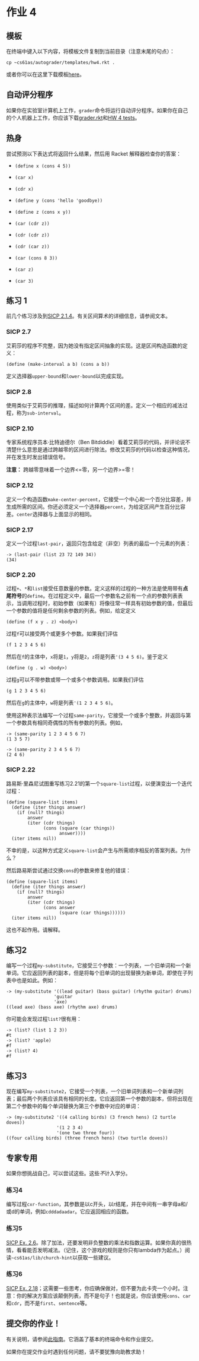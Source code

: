 # 作业 4

## 模板

在终端中键入以下内容，将模板文件复制到当前目录（注意末尾的句点）：

```
cp ~cs61as/autograder/templates/hw4.rkt . 
```

或者你可以在这里下载模板[here](http://inst.eecs.berkeley.edu/~cs61as/templates/hw4.rkt)。

## 自动评分程序

如果你在实验室计算机上工作，`grader`命令将运行自动评分程序。如果你在自己的个人机器上工作，你应该下载[grader.rkt](http://inst.eecs.berkeley.edu/~cs61as/autograder/grader.rkt)和[HW 4 tests](http://inst.eecs.berkeley.edu/~cs61as/autograder/tests/hw4-tests.rkt)。

## 热身

尝试预测以下表达式将返回什么结果，然后用 Racket 解释器检查你的答案：

+   `(define x (cons 4 5))`

+   `(car x)`

+   `(cdr x)`

+   `(define y (cons 'hello 'goodbye))`

+   `(define z (cons x y))`

+   `(car (cdr z))`

+   `(cdr (cdr z))`

+   `(cdr (car z))`

+   `(car (cons 8 3))`

+   `(car z)`

+   `(car 3)`

## 练习 1

前几个练习涉及到[SICP 2.1.4](https://mitpress.mit.edu/sicp/full-text/book/book-Z-H-14.html#%_sec_2.1.4)。有关区间算术的详细信息，请参阅文本。

### SICP 2.7

艾莉莎的程序不完整，因为她没有指定区间抽象的实现。这是区间构造函数的定义：

```
(define (make-interval a b) (cons a b)) 
```

定义选择器`upper-bound`和`lower-bound`以完成实现。

### SICP 2.8

使用类似于艾莉莎的推理，描述如何计算两个区间的差。定义一个相应的减法过程，称为`sub-interval`。

### SICP 2.10

专家系统程序员本·比特迪德尔（Ben Bitdiddle）看着艾莉莎的代码，并评论说不清楚什么意思是通过跨越零的区间进行除法。修改艾莉莎的代码以检查这种情况，并在发生时发出错误信号。

**注意：** 跨越零意味着一个边界<=零，另一个边界>=零！

### SICP 2.12

定义一个构造函数`make-center-percent`，它接受一个中心和一个百分比容差，并生成所需的区间。你还必须定义一个选择器`percent`，为给定区间产生百分比容差。`center`选择器与上面显示的相同。

### SICP 2.17

定义一个过程`last-pair`，返回只包含给定（非空）列表的最后一个元素的列表：

```
-> (last-pair (list 23 72 149 34))
(34) 
```

### SICP 2.20

过程`+`、`*`和`list`接受任意数量的参数。定义这样的过程的一种方法是使用带有**点尾符号**的`define`。在过程定义中，最后一个参数名之前有一个点的参数列表表示，当调用过程时，初始参数（如果有）将像往常一样具有初始参数的值，但最后一个参数的值将是任何剩余参数的列表。例如，给定定义

```
(define (f x y . z) <body>) 
```

过程`f`可以接受两个或更多个参数。如果我们评估

```
(f 1 2 3 4 5 6) 
```

然后在`f`的主体中，`x`将是`1`，`y`将是`2`，`z`将是列表`'(3 4 5 6)`。鉴于定义

```
(define (g . w) <body>) 
```

过程`g`可以不带参数或带一个或多个参数调用。如果我们评估

```
(g 1 2 3 4 5 6) 
```

然后在`g`的主体中，`w`将是列表`'(1 2 3 4 5 6)`。

使用这种表示法编写一个过程`same-parity`，它接受一个或多个整数，并返回与第一个参数具有相同奇偶性的所有参数的列表。例如，

```
-> (same-parity 1 2 3 4 5 6 7)
(1 3 5 7)

-> (same-parity 2 3 4 5 6 7)
(2 4 6) 
```

### SICP 2.22

路易斯·里森尼试图重写练习2.21的第一个`square-list`过程，以便演变出一个迭代过程：

```
(define (square-list items)
  (define (iter things answer)
    (if (null? things)
        answer
        (iter (cdr things) 
              (cons (square (car things))
                    answer))))
  (iter items nil)) 
```

不幸的是，以这种方式定义`square-list`会产生与所需顺序相反的答案列表。为什么？

然后路易斯尝试通过交换`cons`的参数来修复他的错误：

```
(define (square-list items)
  (define (iter things answer)
    (if (null? things)
        answer
        (iter (cdr things)
              (cons answer
                    (square (car things))))))
  (iter items nil)) 
```

这也不起作用。请解释。

## 练习2

编写一个过程`my-substitute`，它接受三个参数：一个列表，一个旧单词和一个新单词。它应返回列表的副本，但是将每个旧单词的出现替换为新单词，即使在子列表中也是如此。例如：

```
-> (my-substitute '((lead guitar) (bass guitar) (rhythm guitar) drums)
                  'guitar
                  'axe)
((lead axe) (bass axe) (rhythm axe) drums) 
```

你可能会发现过程`list?`很有用：

```
-> (list? (list 1 2 3))
#t
-> (list? 'apple)
#f
-> (list? 4)
#f 
```

## 练习3

现在编写`my-substitute2`，它接受一个列表，一个旧单词列表和一个新单词列表；最后两个列表应该具有相同的长度。它应返回第一个参数的副本，但将出现在第二个参数中的每个单词替换为第三个参数中对应的单词：

```
-> (my-substitute2 '((4 calling birds) (3 french hens) (2 turtle doves))
                   '(1 2 3 4)
                   '(one two three four))
((four calling birds) (three french hens) (two turtle doves)) 
```

## 专家专用

如果你想挑战自己，可以尝试这些。这些*不*计入学分。

### 练习4

编写过程`cxr-function`，其参数是以c开头，以r结尾，并在中间有一串字母a和/或d的单词，例如`cdddadaadar`。它应返回相应的函数。

### 练习5

[SICP Ex. 2.6](http://mitpress.mit.edu/sicp/full-text/book/book-Z-H-14.html#%_thm_2.4)。除了加法，还要发明非负整数的乘法和指数运算。如果你真的很热情，看看能否发明减法。（记住，这个游戏的规则是你只有lambda作为起点。）阅读`~cs61as/lib/church-hint`以获取一些建议。

### 练习6

[SICP Ex. 2.18](http://mitpress.mit.edu/sicp/full-text/book/book-Z-H-15.html#%_thm_2.18)；这需要一些思考，你应确保做对，但不要为此卡壳一个小时。注意：你的解决方案应该颠倒列表，而不是句子！也就是说，你应该使用`cons`、`car`和`cdr`，而不是`first`、`sentence`等。

## 提交你的作业！

有关说明，请参阅[此指南](../submit.html)。它涵盖了基本的终端命令和作业提交。

如果你在提交作业时遇到任何问题，请不要犹豫向助教求助！
